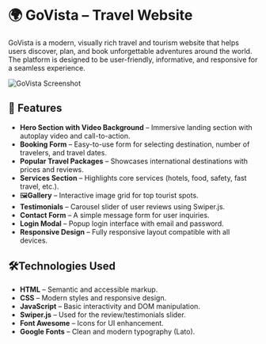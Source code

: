 # 🌍 GoVista – Travel Website

GoVista is a modern, visually rich travel and tourism website that helps users discover, plan, and book unforgettable adventures around the world. The platform is designed to be user-friendly, informative, and responsive for a seamless experience.

![GoVista Screenshot](screenshot.png)

## 📌 Features

- **Hero Section with Video Background** – Immersive landing section with autoplay video and call-to-action.
- **Booking Form** – Easy-to-use form for selecting destination, number of travelers, and travel dates.
- **Popular Travel Packages** – Showcases international destinations with prices and reviews.
- **Services Section** – Highlights core services (hotels, food, safety, fast travel, etc.).
- 🖼**Gallery** – Interactive image grid for top tourist spots.
- **Testimonials** – Carousel slider of user reviews using Swiper.js.
- **Contact Form** – A simple message form for user inquiries.
- **Login Modal** – Popup login interface with email and password.
- **Responsive Design** – Fully responsive layout compatible with all devices.

## 🛠Technologies Used

- **HTML** – Semantic and accessible markup.
- **CSS** – Modern styles and responsive design.
- **JavaScript** – Basic interactivity and DOM manipulation.
- **Swiper.js** – Used for the review/testimonials slider.
- **Font Awesome** – Icons for UI enhancement.
- **Google Fonts** – Clean and modern typography (Lato).

